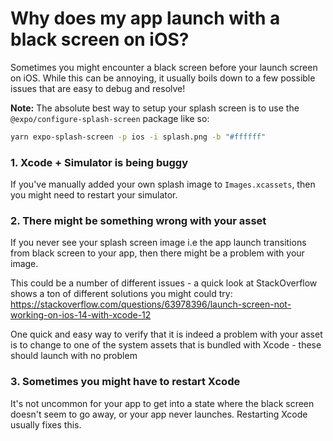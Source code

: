 # Why does my app launch with a black screen on iOS?

Sometimes you might encounter a black screen before your launch screen on iOS. While this can be annoying, it usually boils down to a few possible issues that are easy to debug and resolve! 

**Note:** The absolute best way to setup your splash screen is to use the `@expo/configure-splash-screen` package like so: 
```bash
yarn expo-splash-screen -p ios -i splash.png -b "#ffffff"
```

### 1. Xcode + Simulator is being buggy

If you've manually added your own splash image to `Images.xcassets`, then you might need to restart your simulator. 

### 2. There might be something wrong with your asset

If you never see your splash screen image i.e the app launch transitions from black screen to your app, then there might be a problem with your image.

This could be a number of different issues - a quick look at StackOverflow shows a ton of different solutions you might could try: https://stackoverflow.com/questions/63978396/launch-screen-not-working-on-ios-14-with-xcode-12

One quick and easy way to verify that it is indeed a problem with your asset is to change to one of the system assets that is bundled with Xcode - these should launch with no problem

### 3. Sometimes you might have to restart Xcode

It's not uncommon for your app to get into a state where the black screen doesn't seem to go away, or your app never launches. Restarting Xcode usually fixes this.

